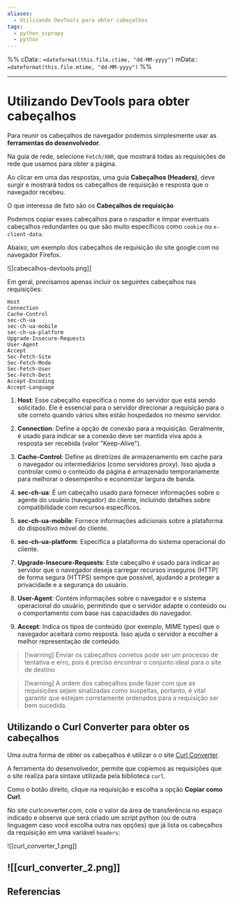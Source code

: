 ```yaml
---
aliases:
  - Utilizando DevTools para obter cabeçalhos
tags:
  - python_scprapy
  - python
---
```

%%
cData:: `=dateformat(this.file.ctime, "dd-MM-yyyy")`
mData:: `=dateformat(this.file.mtime, "dd-MM-yyyy")`
%%

___
# Utilizando DevTools para obter cabeçalhos

Para reunir os cabeçalhos de navegador podemos simplesmente usar as **ferramentas do desenvolvedor**.

Na guia de rede, selecione `Fetch/XHR`, que mostrará todas as requisições de rede que usamos para obter a página.

Ao clicar em uma das respostas, uma guia **Cabeçalhos (Headers)**, deve surgir e mostrará todos os cabeçalhos de requisição e resposta que o navegador recebeu.

O que interessa de fato são os **Cabeçalhos de requisição**

Podemos copiar esses cabeçalhos para o raspador e limpar eventuais cabeçalhos redundantes ou que são muito específicos como `cookie` ou `x-client-data`.

Abaixo, um exemplo dos cabeçalhos de requisição do site google.com no navegador Firefox.

![[cabecalhos-devtools.png]]

Em geral, precisamos apenas incluir os seguintes cabeçalhos nas requisições:

```
Host
Connection
Cache-Control
sec-ch-ua
sec-ch-ua-mobile
sec-ch-ua-platform
Upgrade-Insecure-Requests
User-Agent
Accept
Sec-Fetch-Site
Sec-Fetch-Mode
Sec-Fetch-User
Sec-Fetch-Dest
Accept-Encoding
Accept-Language
```

1. **Host**: Esse cabeçalho especifica o nome do servidor que está sendo solicitado. Ele é essencial para o servidor direcionar a requisição para o site correto quando vários sites estão hospedados no mesmo servidor.

2. **Connection**: Define a opção de conexão para a requisição. Geralmente, é usado para indicar se a conexão deve ser mantida viva após a resposta ser recebida (valor "Keep-Alive").

3. **Cache-Control**: Define as diretrizes de armazenamento em cache para o navegador ou intermediários (como servidores proxy). Isso ajuda a controlar como o conteúdo da página é armazenado temporariamente para melhorar o desempenho e economizar largura de banda.

4. **sec-ch-ua**: É um cabeçalho usado para fornecer informações sobre o agente do usuário (navegador) do cliente, incluindo detalhes sobre compatibilidade com recursos específicos.

5. **sec-ch-ua-mobile**: Fornece informações adicionais sobre a plataforma do dispositivo móvel do cliente.

6. **sec-ch-ua-platform**: Especifica a plataforma do sistema operacional do cliente.

7. **Upgrade-Insecure-Requests**: Este cabeçalho é usado para indicar ao servidor que o navegador deseja carregar recursos inseguros (HTTP) de forma segura (HTTPS) sempre que possível, ajudando a proteger a privacidade e a segurança do usuário.

8. **User-Agent**: Contém informações sobre o navegador e o sistema operacional do usuário, permitindo que o servidor adapte o conteúdo ou o comportamento com base nas capacidades do navegador.

9. **Accept**: Indica os tipos de conteúdo (por exemplo, MIME types) que o navegador aceitará como resposta. Isso ajuda o servidor a escolher a melhor representação de conteúdo.

> [!warning] Enviar os cabeçalhos corretos pode ser um processo de tentativa e erro, pois é preciso encontrar o conjunto ideal para o site de destino

> [!warning] A ordem dos cabeçalhos pode fazer com que as requisições sejam sinalizadas como suspeitas, portanto, é vital garantir que estejam corretamente ordenados para a requisição ser bem sucedida. 

## Utilizando o Curl Converter para obter os cabeçalhos

Uma outra forma de obter os cabeçalhos é utilizar o o site [Curl Converter](https://curlconverter.com/).

A ferramenta do desenvolvedor, permite que copiemos as requisições que o site realiza para sintaxe utilizada pela biblioteca `curl`. 

Como o botão direito, clique na requisição e escolha a opção **Copiar como Curl**.

No site curlconverter.com, cole o valor da área de transferência no espaço indicado e observe que será criado um script python (ou de outra linguagem caso você escolha outra nas opções) que já lista os cabeçalhos da requisição em uma variável `headers`:

![[curl_converter_1.png]]

![[curl_converter_2.png]]
---
## Referencias